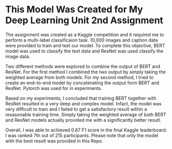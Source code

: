 # This Model Was Created for My Deep Learning Unit 2nd Assignment
The assignment was created as a Kaggle competition and it required me to perform a multi-label classificaion task.
10,000 images and caption data were provided to train and test our model. To complete this objective, BERT model was used to classify 
the text data and ResNet was used classify the image data.

Two different methods were explored to combine the output of BERT and ResNet. For the first method I combined the two output by simply
taking the weighted average from both models. For my second method, I tried to create an end-to-end model by concatenating the output form BERT and ResNet.
Pytorch was used for in experiments.

Based on my experiments, I concluded that training BERT together with ResNet resulted in a very deep and complex model. Infact, the model was 
very difficult to train and I failed to get a satisfactory result within a resasonable training time. Simply taking the weighted average 
of both BERT and ResNet models actually provided me with a significantly better result.

Overall, I was able to achieved 0.87 F1 score in the final Kaggle leaderboard. I was ranked 7th out of 215 participants.
Please note that only the model with the best result was provided in this Repo.
